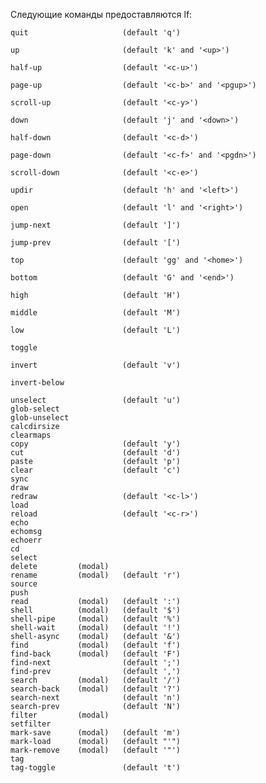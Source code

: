 Следующие команды предоставляются lf:

    quit                     (default 'q')

    up                       (default 'k' and '<up>')

    half-up                  (default '<c-u>')

    page-up                  (default '<c-b>' and '<pgup>')

    scroll-up                (default '<c-y>')

    down                     (default 'j' and '<down>')

    half-down                (default '<c-d>')

    page-down                (default '<c-f>' and '<pgdn>')

    scroll-down              (default '<c-e>')

    updir                    (default 'h' and '<left>')

    open                     (default 'l' and '<right>')

    jump-next                (default ']')

    jump-prev                (default '[')

    top                      (default 'gg' and '<home>')

    bottom                   (default 'G' and '<end>')

    high                     (default 'H')

    middle                   (default 'M')

    low                      (default 'L')

    toggle

    invert                   (default 'v')

    invert-below

    unselect                 (default 'u')
    glob-select
    glob-unselect
    calcdirsize
    clearmaps
    copy                     (default 'y')
    cut                      (default 'd')
    paste                    (default 'p')
    clear                    (default 'c')
    sync
    draw
    redraw                   (default '<c-l>')
    load
    reload                   (default '<c-r>')
    echo
    echomsg
    echoerr
    cd
    select
    delete         (modal)
    rename         (modal)   (default 'r')
    source
    push
    read           (modal)   (default ':')
    shell          (modal)   (default '$')
    shell-pipe     (modal)   (default '%')
    shell-wait     (modal)   (default '!')
    shell-async    (modal)   (default '&')
    find           (modal)   (default 'f')
    find-back      (modal)   (default 'F')
    find-next                (default ';')
    find-prev                (default ',')
    search         (modal)   (default '/')
    search-back    (modal)   (default '?')
    search-next              (default 'n')
    search-prev              (default 'N')
    filter         (modal)
    setfilter
    mark-save      (modal)   (default 'm')
    mark-load      (modal)   (default "'")
    mark-remove    (modal)   (default '"')
    tag
    tag-toggle               (default 't')